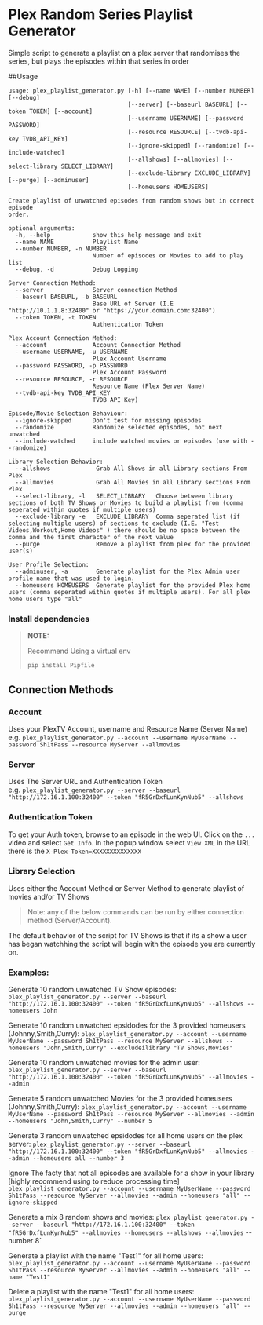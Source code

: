 # Plex Random Series Playlist Generator

Simple script to generate a playlist on a plex server that randomises the series, but plays the episodes within that 
series in order

##Usage
```
usage: plex_playlist_generator.py [-h] [--name NAME] [--number NUMBER] [--debug]
                                  [--server] [--baseurl BASEURL] [--token TOKEN] [--account]
                                  [--username USERNAME] [--password PASSWORD]
                                  [--resource RESOURCE] [--tvdb-api-key TVDB_API_KEY]
                                  [--ignore-skipped] [--randomize] [--include-watched]
                                  [--allshows] [--allmovies] [--select-library SELECT_LIBRARY]
                                  [--exclude-library EXCLUDE_LIBRARY] [--purge] [--adminuser]
                                  [--homeusers HOMEUSERS]

Create playlist of unwatched episodes from random shows but in correct episode
order.

optional arguments:
  -h, --help            show this help message and exit
  --name NAME           Playlist Name
  --number NUMBER, -n NUMBER
                        Number of episodes or Movies to add to play list
  --debug, -d           Debug Logging

Server Connection Method:
  --server              Server connection Method
  --baseurl BASEURL, -b BASEURL
                        Base URL of Server (I.E "http://10.1.1.8:32400" or "https://your.domain.com:32400")
  --token TOKEN, -t TOKEN
                        Authentication Token

Plex Account Connection Method:
  --account             Account Connection Method
  --username USERNAME, -u USERNAME
                        Plex Account Username
  --password PASSWORD, -p PASSWORD
                        Plex Account Password
  --resource RESOURCE, -r RESOURCE
                        Resource Name (Plex Server Name)
  --tvdb-api-key TVDB_API_KEY
                        TVDB API Key)

Episode/Movie Selection Behaviour:
  --ignore-skipped      Don't test for missing episodes
  --randomize           Randomize selected episodes, not next unwatched
  --include-watched     include watched movies or episodes (use with --randomize)

Library Selection Behavior:
  --allshows             Grab All Shows in all Library sections From Plex
  --allmovies            Grab All Movies in all Library sections From Plex
  --select-library, -l   SELECT_LIBRARY   Choose between library sections of both TV Shows or Movies to build a playlist from (comma seperated within quotes if multiple users)
  --exclude-library -e   EXCLUDE_LIBRARY  Comma seperated list (if selecting multiple users) of sections to exclude (I.E. "Test Videos,Workout,Home Videos" ) there should be no space between the comma and the first character of the next value
  --purge                Remove a playlist from plex for the provided user(s)

User Profile Selection:
  --adminuser, -a        Generate playlist for the Plex Admin user profile name that was used to login.
  --homeusers HOMEUSERS  Generate playlist for the provided Plex home users (comma seperated within quotes if multiple users). For all plex home users type "all"

```
### Install dependencies
> **NOTE:**
>
> Recommend Using a virtual env
>
> `pip install Pipfile`

## Connection Methods
### Account
Uses your PlexTV Account, username and Resource Name (Server Name)  
e.g. `plex_playlist_generator.py --account --username MyUserName --password Sh1tPass --resource MyServer --allmovies`

### Server
Uses The Server URL and Authentication Token  
e.g. `plex_playlist_generator.py --server --baseurl "http://172.16.1.100:32400" --token "fR5GrDxfLunKynNub5" --allshows`

### Authentication Token
To get your Auth token, browse to an episode in the web UI. Click on the `...` video and select `Get Info`.  In the 
popup window select `View XML` in the URL there is the `X-Plex-Token=XXXXXXXXXXXXXX`

### Library Selection
Uses either the Account Method or Server Method to generate playlist of movies and/or TV Shows
>
>Note: any of the below commands can be run by either connection method (Server/Account).
>
The default behavior of the script for TV Shows is that if its a show a user has began watchhing the script will begin with the episode you are currently on.


### Examples:

Generate 10 random unwatched TV Show episodes:  
    `plex_playlist_generator.py --server --baseurl "http://172.16.1.100:32400" --token "fR5GrDxfLunKynNub5" --allshows --homeusers John`

Generate 10 random unwatched epsidodes for the 3 provided homeusers (Johnny,Smith,Curry): 
    `plex_playlist_generator.py --account --username MyUserName --password Sh1tPass --resource MyServer --allshows --homeusers "John,Smith,Curry" --excludeilibrary "TV Shows,Movies"`

Generate 10 random unwatched movies for the admin user:
    `plex_playlist_generator.py --server --baseurl "http://172.16.1.100:32400" --token "fR5GrDxfLunKynNub5" --allmovies --admin`

Generate 5 random unwatched Movies for the 3 provided homeusers (Johnny,Smith,Curry): 
  `plex_playlist_generator.py --account --username MyUserName --password Sh1tPass --resource MyServer --allmovies --admin --homeusers "John,Smith,Curry" --number 5`

Generate 3 random unwatched epsidodes for all home users on the plex server:
    `plex_playlist_generator.py --server --baseurl "http://172.16.1.100:32400" --token "fR5GrDxfLunKynNub5" --allmovies --admin --homeusers all --number 3`

Ignore The facty that not all episodes are available for a show in your library [highly recommend using to reduce processing time]
    `plex_playlist_generator.py --account --username MyUserName --password Sh1tPass --resource MyServer --allmovies --admin --homeusers "all" --ignore-skipped`

Generate a mix 8 random shows and movies:
    `plex_playlist_generator.py --server --baseurl "http://172.16.1.100:32400" --token "fR5GrDxfLunKynNub5" --allmovies --homeusers --allshows --allmovies` --number 8`

Generate a playlist with the name "Test1" for all home users:
`plex_playlist_generator.py --account --username MyUserName --password Sh1tPass --resource MyServer --allmovies --admin --homeusers "all" --name "Test1"`

Delete a playlist with the name "Test1" for all home users:
    `plex_playlist_generator.py --account --username MyUserName --password Sh1tPass --resource MyServer --allmovies --admin --homeusers "all" --purge`

